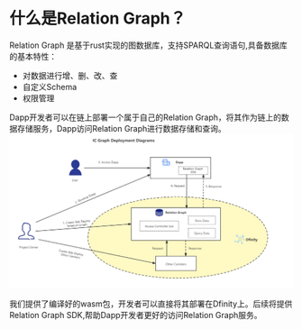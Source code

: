 # 什么是Relation Graph？

Relation Graph 是基于rust实现的图数据库，支持SPARQL查询语句,具备数据库的基本特性：

- 对数据进行增、删、改、查
- 自定义Schema
- 权限管理


Dapp开发者可以在链上部署一个属于自己的Relation Graph，将其作为链上的数据存储服务，Dapp访问Relation Graph进行数据存储和查询。
   ![](../images/2022-04-05-20-39-53.png)

我们提供了编译好的wasm包，开发者可以直接将其部署在Dfinity上。后续将提供Relation Graph SDK,帮助Dapp开发者更好的访问Relation Graph服务。


